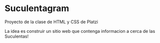 # Suculentagram

Proyecto de la clase de HTML y CSS de Platzi

La idea es construir un sitio web que contenga informacion a cerca de las Suculentas!

